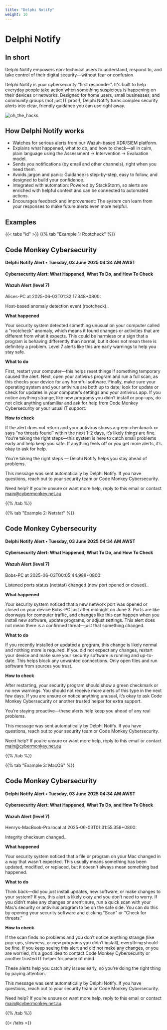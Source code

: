 ```yaml
---
title: "Delphi Notify"
weight: 10
---
```


# Delphi Notify

## In short

Delphi Notify empowers non-technical users to understand, respond to, and take control of their digital security—without fear or confusion.

Delphi Notify is your cybersecurity “first responder”. It's built to help everyday people take action when something suspicious is happening on their devices or networks. Designed for home users, small businesses, and community groups (not just IT pros!), Delphi Notify turns complex security alerts into clear, friendly guidance you can use right away.

![oh_the_hacks](/images/oh_the_hacks.jpg)

## How Delphi Notify works

- Watches for serious alerts from our Wazuh-based XDR/SIEM platform.
- Explains what happened, what to do, and how to check—all in calm, plain language using the Assessment → Intervention → Evaluation model.
- Sends you notifications (by email and other channels), right when you need them.
- Avoids jargon and panic: Guidance is step-by-step, easy to follow, and designed to build your confidence.
- Integrated with automation: Powered by StackStorm, so alerts are enriched with helpful context and can be connected to automated actions.
- Encourages feedback and improvement: The system can learn from your responses to make future alerts even more helpful.

## Examples

{{< tabs "id" >}}
{{% tab "Example 1: Rootcheck" %}}

## Code Monkey Cybersecurity

#### Delphi Notify Alert • Tuesday, 03 June 2025 04:34 AM AWST

#### Cybersecurity Alert: What Happened, What To Do, and How To Check

#### Wazuh Alert (level 7)

Alices-PC at 2025-06-03T01:32:17.348+0800:

Host-based anomaly detection event (rootcheck)..

**What happened**

Your security system detected something unusual on your computer called a "rootcheck" anomaly, which means it found changes or activities that are different from what it expects. This could be harmless or a sign that a program is behaving differently than normal, but it does not mean there is definitely a problem. Level 7 alerts like this are early warnings to help you stay safe.

**What to do**

First, restart your computer—this helps reset things if something temporary caused the alert. Next, open your antivirus program and run a full scan, as this checks your device for any harmful software. Finally, make sure your operating system and your antivirus are both up to date; look for update or check for updates in your computer’s settings and your antivirus app. If you notice anything strange, like new programs you didn’t install or pop-ups, do not click anything unfamiliar and ask for help from Code Monkey Cybersecurity or your usual IT support.

**How to check**

If the alert does not return and your antivirus shows a green checkmark or says “no threats found” within the next 1–2 days, it’s likely things are fine. You’re taking the right steps—this system is here to catch small problems early and help keep you safe. If anything feels off or you get more alerts, it’s okay to ask for help.

You’re taking the right steps — Delphi Notify helps you stay ahead of problems.

This message was sent automatically by Delphi Notify. If you have questions, reach out to your security team or Code Monkey Cybersecurity.

Need help? If you’re unsure or want more help, reply to this email or contact [main@cybermonkey.net.au](mailto:main@cybermonkey.net.au)

{{% /tab %}}

{{% tab "Example 2: Netstat" %}}

## Code Monkey Cybersecurity

#### Delphi Notify Alert • Tuesday, 03 June 2025 04:34 AM AWST

#### Cybersecurity Alert: What Happened, What To Do, and How To Check

#### Wazuh Alert (level 7)

Bobs-PC at 2025-06-03T00:05:44.988+0800:

Listened ports status (netstat) changed (new port opened or closed)..

**What happened**

Your security system noticed that a new network port was opened or closed on your device Bobs-PC just after midnight on June 3. Ports are like doorways for computer traffic, and changes like this can happen when you install new software, update programs, or adjust settings. This alert does not mean there is a confirmed threat—just that something changed.

**What to do**

If you recently installed or updated a program, this change is likely normal and nothing more is required. If you did not expect any changes, restart your device and make sure your security software is running and up-to-date. This helps block any unwanted connections. Only open files and run software from sources you trust.

**How to check**

After restarting, your security program should show a green checkmark or no new warnings. You should not receive more alerts of this type in the next few days. If you are unsure or notice anything unusual, it’s okay to ask Code Monkey Cybersecurity or another trusted helper for extra support. 

You’re staying proactive—these alerts help keep you ahead of any real problems.

This message was sent automatically by Delphi Notify. If you have questions, reach out to your security team or Code Monkey Cybersecurity.

Need help? If you’re unsure or want more help, reply to this email or contact [main@cybermonkey.net.au](mailto:main@cybermonkey.net.au)

{{% /tab %}}

{{% tab "Example 3: MacOS" %}}

## Code Monkey Cybersecurity

#### Delphi Notify Alert • Tuesday, 03 June 2025 04:34 AM AWST

#### Cybersecurity Alert: What Happened, What To Do, and How To Check

#### Wazuh Alert (level 7)

Henrys-MacBook-Pro.local at 2025-06-03T01:31:55.358+0800:

Integrity checksum changed..

**What happened**

Your security system noticed that a file or program on your Mac changed in a way that wasn't expected. This usually means something has been updated, modified, or replaced, but it doesn't always mean something bad happened.

**What to do**

Think back—did you just install updates, new software, or make changes to your system? If yes, this alert is likely okay and you don’t need to worry. If you didn’t make any changes or aren’t sure, run a quick scan with your Mac’s security or antivirus program to be on the safe side. You can do this by opening your security software and clicking "Scan" or "Check for threats." 

**How to check**

If the scan finds no problems and you don’t notice anything strange (like pop-ups, slowness, or new programs you didn’t install), everything should be fine. If you keep seeing this alert and did not make any changes, or you are worried, it’s a good idea to contact Code Monkey Cybersecurity or another trusted IT helper for peace of mind.

These alerts help you catch any issues early, so you’re doing the right thing by paying attention.

This message was sent automatically by Delphi Notify. If you have questions, reach out to your security team or Code Monkey Cybersecurity.

Need help? If you’re unsure or want more help, reply to this email or contact [main@cybermonkey.net.au](mailto:main@cybermonkey.net.au).

{{% /tab %}}

{{< /tabs >}}